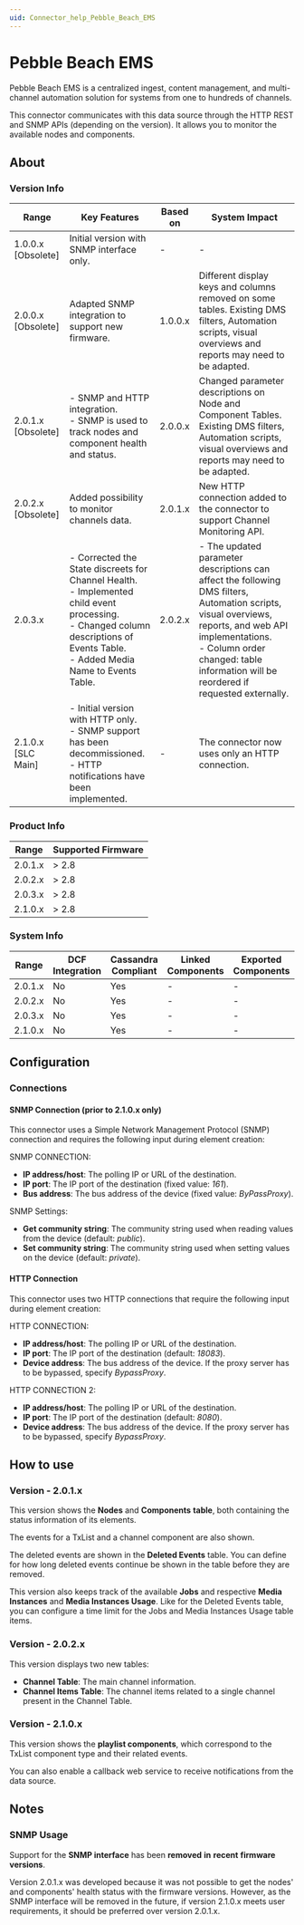 ```yaml
---
uid: Connector_help_Pebble_Beach_EMS
---
```


# Pebble Beach EMS

Pebble Beach EMS is a centralized ingest, content management, and multi-channel automation solution for systems from one to hundreds of channels.

This connector communicates with this data source through the HTTP REST and SNMP APIs (depending on the version). It allows you to monitor the available nodes and components.

## About

### Version Info

| Range | Key Features | Based on | System Impact |
|--|--|--|--|
| 1.0.0.x [Obsolete] | Initial version with SNMP interface only. | - | - |
| 2.0.0.x [Obsolete] | Adapted SNMP integration to support new firmware. | 1.0.0.x | Different display keys and columns removed on some tables. Existing DMS filters, Automation scripts, visual overviews and reports may need to be adapted. |
| 2.0.1.x [Obsolete] | - SNMP and HTTP integration. <br>- SNMP is used to track nodes and component health and status. | 2.0.0.x | Changed parameter descriptions on Node and Component Tables. Existing DMS filters, Automation scripts, visual overviews and reports may need to be adapted. |
| 2.0.2.x [Obsolete] | Added possibility to monitor channels data. | 2.0.1.x | New HTTP connection added to the connector to support Channel Monitoring API. |
| 2.0.3.x | - Corrected the State discreets for Channel Health. <br>- Implemented child event processing. <br>- Changed column descriptions of Events Table. <br>- Added Media Name to Events Table. | 2.0.2.x | - The updated parameter descriptions can affect the following DMS filters, Automation scripts, visual overviews, reports, and web API implementations. <br>- Column order changed: table information will be reordered if requested externally. |
| 2.1.0.x [SLC Main] | - Initial version with HTTP only. <br>- SNMP support has been decommissioned. <br>- HTTP notifications have been implemented. | - | The connector now uses only an HTTP connection. |

### Product Info

| Range     | Supported Firmware     |
|-----------|------------------------|
| 2.0.1.x   | \> 2.8                 |
| 2.0.2.x   | \> 2.8                 |
| 2.0.3.x   | \> 2.8                 |
| 2.1.0.x   | \> 2.8                 |

### System Info

| Range     | DCF Integration     | Cassandra Compliant     | Linked Components     | Exported Components     |
|-----------|---------------------|-------------------------|-----------------------|-------------------------|
| 2.0.1.x   | No                  | Yes                     | -                     | -                       |
| 2.0.2.x   | No                  | Yes                     | -                     | -                       |
| 2.0.3.x   | No                  | Yes                     | -                     | -                       |
| 2.1.0.x   | No                  | Yes                     | -                     | -                       |

## Configuration

### Connections

#### SNMP Connection (prior to 2.1.0.x only)

This connector uses a Simple Network Management Protocol (SNMP) connection and requires the following input during element creation:

SNMP CONNECTION:

- **IP address/host**: The polling IP or URL of the destination.
- **IP port**: The IP port of the destination (fixed value: *161*).
- **Bus address**: The bus address of the device (fixed value: *ByPassProxy*).

SNMP Settings:

- **Get community string**: The community string used when reading values from the device (default: *public*).
- **Set community string**: The community string used when setting values on the device (default: *private*).

#### HTTP Connection

This connector uses two HTTP connections that require the following input during element creation:

HTTP CONNECTION:

- **IP address/host**: The polling IP or URL of the destination.
- **IP port**: The IP port of the destination (default: *18083*).
- **Device address**: The bus address of the device. If the proxy server has to be bypassed, specify *BypassProxy*.

HTTP CONNECTION 2:

- **IP address/host**: The polling IP or URL of the destination.
- **IP port**: The IP port of the destination (default: *8080*).
- **Device address**: The bus address of the device. If the proxy server has to be bypassed, specify *BypassProxy*.

## How to use

### Version - 2.0.1.x

This version shows the **Nodes** and **Components** **table**, both containing the status information of its elements.

The events for a TxList and a channel component are also shown.

The deleted events are shown in the **Deleted Events** table. You can define for how long deleted events continue be shown in the table before they are removed.

This version also keeps track of the available **Jobs** and respective **Media Instances** and **Media Instances Usage**. Like for the Deleted Events table, you can configure a time limit for the Jobs and Media Instances Usage table items.

### Version - 2.0.2.x

This version displays two new tables:

- **Channel Table**: The main channel information.
- **Channel Items Table**: The channel items related to a single channel present in the Channel Table.

### Version - 2.1.0.x

This version shows the **playlist components**, which correspond to the TxList component type and their related events.

You can also enable a callback web service to receive notifications from the data source.

## Notes

### SNMP Usage

Support for the **SNMP interface** has been **removed** **in** **recent** **firmware versions**.

Version 2.0.1.x was developed because it was not possible to get the nodes' and components' health status with the firmware versions. However, as the SNMP interface will be removed in the future, if version 2.1.0.x meets user requirements, it should be preferred over version 2.0.1.x.
